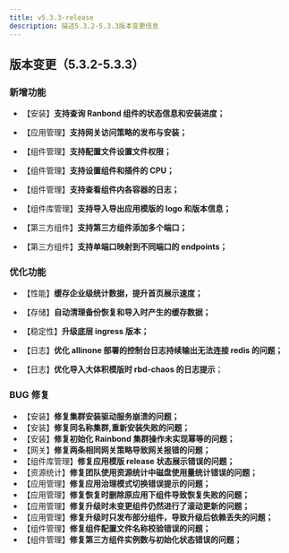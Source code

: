 ```yaml
---
title: v5.3.3-release
description: 描述5.3.2-5.3.3版本变更信息
---
```


## 版本变更（5.3.2-5.3.3）

### 新增功能

- 【安装】**支持查询 Ranbond 组件的状态信息和安装进度；**

- 【应用管理】**支持网关访问策略的发布与安装；**

- 【组件管理】**支持配置文件设置文件权限；**

- 【组件管理】**支持设置组件和插件的 CPU；**

- 【组件管理】**支持查看组件内各容器的日志；**

- 【组件库管理】**支持导入导出应用模版的 logo 和版本信息；**

- 【第三方组件】**支持第三方组件添加多个端口；**

- 【第三方组件】**支持单端口映射到不同端口的 endpoints；**

### 优化功能

- 【性能】**缓存企业级统计数据，提升首页展示速度；**

- 【存储】**自动清理备份恢复和导入时产生的缓存数据；**

- 【稳定性】**升级底层 ingress 版本；**

- 【日志】**优化 allinone 部署的控制台日志持续输出无法连接 redis 的问题；**

- 【日志】**优化导入大体积模版时 rbd-chaos 的日志提示**；

### BUG 修复

- 【安装】**修复集群安装驱动服务崩溃的问题；**
- 【安装】**修复同名称集群,重新安装失败的问题；**
- 【安装】**修复初始化 Rainbond 集群操作未实现幂等的问题；**
- 【网关】**修复两条相同网关策略导致网关报错的问题；**
- 【组件库管理】**修复应用模版 release 状态展示错误的问题；**
- 【资源统计】**修复团队使用资源统计中磁盘使用量统计错误的问题；**
- 【应用管理】**修复应用治理模式切换错误提示的问题；**
- 【应用管理】**修复恢复时删除原应用下组件导致恢复失败的问题；**
- 【应用管理】**修复升级时未变更组件仍然进行了滚动更新的问题；**
- 【应用管理】**修复升级时只发布部分组件，导致升级后依赖丢失的问题；**
- 【组件管理】**修复组件配置文件名称校验错误的问题；**
- 【组件管理】**修复第三方组件实例数与初始化状态错误的问题；**
